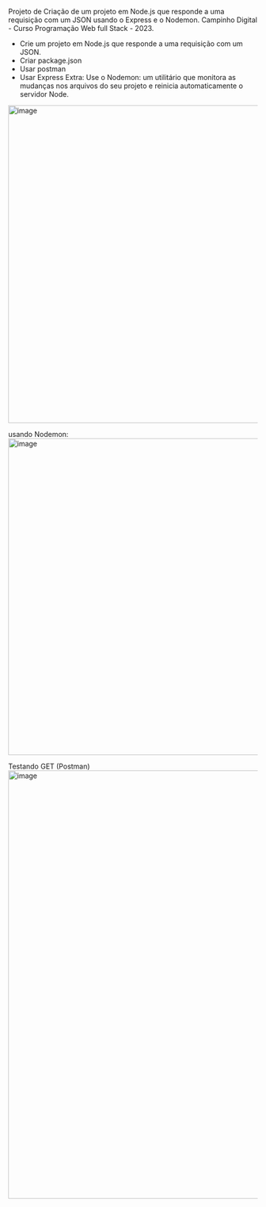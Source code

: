 Projeto de Criação de um projeto em Node.js que responde a uma requisição com um JSON usando o Express e o Nodemon.
Campinho Digital - Curso Programação Web full Stack - 2023.

- Crie um projeto em Node.js que responde a uma requisição com um JSON.
- Criar package.json
- Usar postman 
- Usar Express 
Extra: 
Use o Nodemon: um utilitário que monitora as mudanças nos arquivos do seu projeto e reinicia automaticamente o servidor Node.

<img width="641" alt="image" src="https://github.com/AmorimFernandaS/Trabalho_Backend_Node.js/assets/97955985/8e9f3419-4e50-40d4-9149-c4834f8df6d9">

usando Nodemon:
<img width="639" alt="image" src="https://github.com/AmorimFernandaS/Trabalho_Backend_Node.js/assets/97955985/dd5b3622-175b-4f9a-b943-cd0d0f4b489f">

Testando GET (Postman)
<img width="864" alt="image" src="https://github.com/AmorimFernandaS/Trabalho_Backend_Node.js/assets/97955985/4a75065b-c135-4592-af4b-87047565a357">

